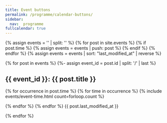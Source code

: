 ```yaml
---
title: Event buttons
permalink: /programme/calendar-buttons/
sidebar:
  nav:  programme
fullcalendar: true
---
```


{% assign events = '' | split: '' %}
{% for post in site.events %}
    {% if post.time %}
        {% assign events = events | push: post %}
    {% endif %}
{% endfor %}
{% assign events = events | sort: "last_modified_at" | reverse %}

{% for post in events %}
{%- assign event_id = post.id | split: '/' | last %}
## {{ event_id }}: {{ post.title }}
<div>
{% for occurrence in post.time %}
{% for time in occurrence %}
{% include events/event-time.html count=forloop.count %}

{% endfor %}
{% endfor %}
{{ post.last_modified_at }}
</div>
{% endfor %}
